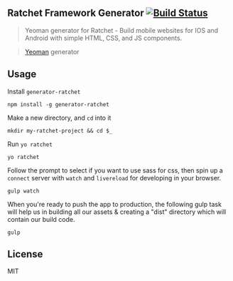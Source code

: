 ## Ratchet Framework Generator [![Build Status](https://secure.travis-ci.org/abhishekoza/generator-ratchet.png?branch=master)](https://travis-ci.org/abhishekoza/generator-ratchet)

> Yeoman generator for Ratchet - Build mobile websites for IOS and Android with simple HTML‚ CSS‚ and JS components.

> [Yeoman](http://yeoman.io) generator

## Usage
Install `generator-ratchet`
```
npm install -g generator-ratchet
```

Make a new directory, and `cd` into it
```
mkdir my-ratchet-project && cd $_
```

Run `yo ratchet`
```
yo ratchet
```

Follow the prompt to select if you want to use sass for css, then spin up a `connect` server with `watch` and `livereload` for developing in your browser.
```
gulp watch
```
 When you're ready to push the app to production, the following gulp task will help us in building all our assets & creating a "dist" directory which will contain our build code.
```
gulp
```

## License

MIT